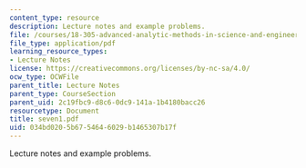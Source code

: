 ```yaml
---
content_type: resource
description: Lecture notes and example problems.
file: /courses/18-305-advanced-analytic-methods-in-science-and-engineering-fall-2004/034bd0205b6754646029b1465307b17f_seven1.pdf
file_type: application/pdf
learning_resource_types:
- Lecture Notes
license: https://creativecommons.org/licenses/by-nc-sa/4.0/
ocw_type: OCWFile
parent_title: Lecture Notes
parent_type: CourseSection
parent_uid: 2c19fbc9-d8c6-0dc9-141a-1b4180bacc26
resourcetype: Document
title: seven1.pdf
uid: 034bd020-5b67-5464-6029-b1465307b17f
---
```

Lecture notes and example problems.
